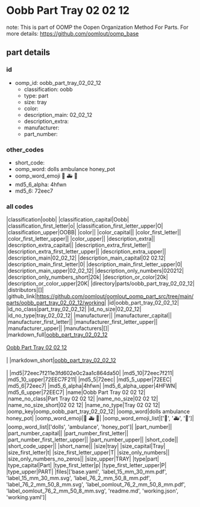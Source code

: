 # Oobb Part Tray 02 02 12  

note: This is part of OOMP the Oopen Organization Method For Parts. For more details: https://github.com/oomlout/oomp_base

##  part details





### id
* oomp_id: oobb_part_tray_02_02_12
  * classification: oobb
  * type: part
  * size: tray
  * color: 
  * description_main: 02_02_12
  * description_extra: 
  * manufacturer: 
  * part_number: 

### other_codes
* short_code: 
* oomp_word: dolls ambulance honey_pot
* oomp_word_emoji :dolls: :ambulance: :honey_pot:
* md5_6_alpha: 4hfwn
* md5_6: 72eec7

### all codes 
|classification|oobb|
|classification_capital|Oobb|
|classification_first_letter|o|
|classification_first_letter_upper|O|
|classification_upper|OOBB|
|color||
|color_capital||
|color_first_letter||
|color_first_letter_upper||
|color_upper||
|description_extra||
|description_extra_capital||
|description_extra_first_letter||
|description_extra_first_letter_upper||
|description_extra_upper||
|description_main|02_02_12|
|description_main_capital|02 02.12|
|description_main_first_letter|0|
|description_main_first_letter_upper|0|
|description_main_upper|02_02_12|
|description_only_numbers|020212|
|description_only_numbers_short|20k|
|description_or_color|20k|
|description_or_color_upper|20K|
|directory|parts/oobb_part_tray_02_02_12|
|distributors|[]|
|github_link|https://github.com/oomlout/oomlout_oomp_part_src/tree/main/parts/oobb_part_tray_02_02_12/working|
|id|oobb_part_tray_02_02_12|
|id_no_class|part_tray_02_02_12|
|id_no_size|02_02_12|
|id_no_type|tray_02_02_12|
|manufacturer||
|manufacturer_capital||
|manufacturer_first_letter||
|manufacturer_first_letter_upper||
|manufacturer_upper||
|manufacturers|[]|
|markdown_full|[oobb_part_tray_02_02_12](https://github.com/oomlout/oomlout_oomp_part_src/tree/main/parts/oobb_part_tray_02_02_12/working)<br>[](https://github.com/oomlout/oomlout_oomp_part_src/tree/main/parts/oobb_part_tray_02_02_12/working)<br>[Oobb Part Tray 02 02 12](https://github.com/oomlout/oomlout_oomp_part_src/tree/main/parts/oobb_part_tray_02_02_12/working)<br><br>|
|markdown_short|[oobb_part_tray_02_02_12](https://github.com/oomlout/oomlout_oomp_part_src/tree/main/parts/oobb_part_tray_02_02_12/working)<br><br>|
|md5|72eec7f211e3fd602e0c2aa1c864da50|
|md5_10|72eec7f211|
|md5_10_upper|72EEC7F211|
|md5_5|72eec|
|md5_5_upper|72EEC|
|md5_6|72eec7|
|md5_6_alpha|4hfwn|
|md5_6_alpha_upper|4HFWN|
|md5_6_upper|72EEC7|
|name|Oobb Part Tray 02 02 12|
|name_no_class|Part Tray 02 02 12|
|name_no_size|02 02 12|
|name_no_size_short|02 02 12|
|name_no_type|Tray 02 02 12|
|oomp_key|oomp_oobb_part_tray_02_02_12|
|oomp_word|dolls ambulance honey_pot|
|oomp_word_emoji|:dolls: :ambulance: :honey_pot:|
|oomp_word_emoji_list|[':dolls:', ':ambulance:', ':honey_pot:']|
|oomp_word_list|['dolls', 'ambulance', 'honey_pot']|
|part_number||
|part_number_capital||
|part_number_first_letter||
|part_number_first_letter_upper||
|part_number_upper||
|short_code||
|short_code_upper||
|short_name||
|size|tray|
|size_capital|Tray|
|size_first_letter|t|
|size_first_letter_upper|T|
|size_only_numbers||
|size_only_numbers_no_zeros||
|size_upper|TRAY|
|type|part|
|type_capital|Part|
|type_first_letter|p|
|type_first_letter_upper|P|
|type_upper|PART|
|files|['base.yaml', 'label_15_mm_30_mm.pdf', 'label_15_mm_30_mm.svg', 'label_76_2_mm_50_8_mm.pdf', 'label_76_2_mm_50_8_mm.svg', 'label_oomlout_76_2_mm_50_8_mm.pdf', 'label_oomlout_76_2_mm_50_8_mm.svg', 'readme.md', 'working.json', 'working.yaml']|
